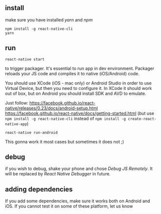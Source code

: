 ## install

make sure you have installed *yarn* and *npm*
```
npm install -g react-native-cli
yarn
```

## run
```
react-native start
```
to trigger packager. It's essential to run app in dev environment. Packager reloads your JS code and compiles it to native (iOS/Android) code.

You should use XCode (iOS - mac only) or Android Studio in order to use Virtual Device, but then you need to configure it. In XCode it should work out of box, but on Android you should install SDK and AVD to emulate.  

Just follow: 
https://facebook.github.io/react-native/releases/0.23/docs/android-setup.html
https://facebook.github.io/react-native/docs/getting-started.html (but use `npm install -g react-native-cli` instead of `npm install -g create-react-native-app`)
```
react-native run-android
```
This gonna work it most cases but sometimes it does not ;)

## debug 
if you wish to debug, shake your phone and chose *Debug JS Remotely*. It will be replaced by *React Native Debugger* in future.




## adding dependencies
If you add some dependencies, make sure it works both on Android and iOS. If you cannot test it on some of these platform, let us know
